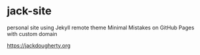 # jack-site
personal site using Jekyll remote theme Minimal Mistakes on GitHub Pages with custom domain

https://jackdougherty.org
